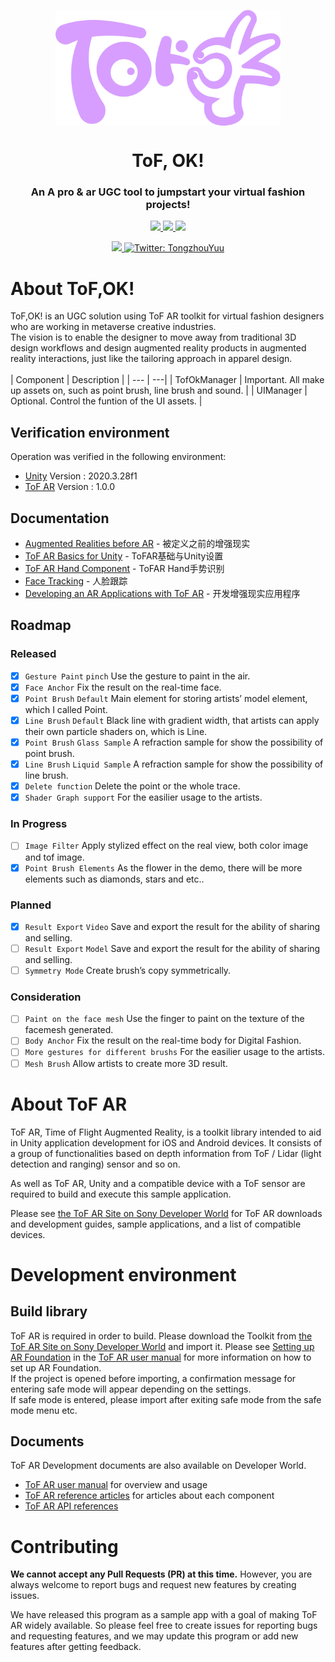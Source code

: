 <p align="center">
  <img align="center" width="360" src="ToF%2COK!.png" />

  <h1 align="center">ToF, OK!</h1>
  <h3 align="center">An A pro & ar UGC tool to jumpstart your virtual fashion projects!</h3>
</p>

<!-- Badges -->
<p align="center">
  <a href="https://github.com/Tongzhou-Yu/tof-ok/blob/main/LICENSE">
    <img src="https://img.shields.io/hexpm/l/plug">
  </a>
  <a href="https://github.com/Tongzhou-Yu/tof-ok/issues">
    <img src="https://img.shields.io/bitbucket/issues/Tongzhou-Yu/tof-ok">
  </a>
  <a href="../../issues/new">
    <img src="https://img.shields.io/badge/Ask%20me-anything-1abc9c.svg">
  </a>
</p>

<!-- Links -->
<p align="center">
  <a href="https://testflight.apple.com/join/EMaJ7vUF" target="_blank">
    <img src="https://img.shields.io/badge/View%20iOS%20Demo-%E9%9B%B7%E7%94%B5%2COK!-orange" />
  </a>
  <a href="https://twitter.com/TongzhouYuu" target="_blank">
    <img alt="Twitter: TongzhouYuu" src="https://img.shields.io/twitter/follow/TongzhouYuu?style=social" />
  </a>
</p>

<a name="about"></a>
# About ToF,OK!  

ToF,OK! is an UGC solution using ToF AR toolkit for virtual fashion designers who are working in metaverse creative industries.  
The vision is to enable the designer to move away from traditional 3D design workflows and design augmented reality products in augmented reality interactions, just like the tailoring approach in apparel design.  
<br />
| Component | Description |
| --- | ---|
| TofOkManager | Important. All make up assets on, such as point brush, line brush and sound. |
| UIManager | Optional. Control the funtion of the UI assets. |

## Verification environment

Operation was verified in the following environment:

* [Unity](https://unity.cn/releases) Version  : 2020.3.28f1
* [ToF AR](https://developer.sony.com/develop/tof-ar) Version : 1.0.0  

## Documentation
- [Augmented Realities before AR](https://blog.csdn.net/weixin_45454260/article/details/125945766) - 被定义之前的增强现实
- [ToF AR Basics for Unity](https://blog.csdn.net/weixin_45454260/article/details/125945096) - ToFAR基础与Unity设置
- [ToF AR Hand Component](https://blog.csdn.net/weixin_45454260/article/details/126282902) - ToFAR Hand手势识别
- [Face Tracking](https://blog.csdn.net/weixin_45454260/article/details/126009355) - 人脸跟踪
- [Developing an AR Applications with ToF AR](https://blog.csdn.net/weixin_45454260/article/details/126157224) - 开发增强现实应用程序

## Roadmap
### Released  
 * [x] `Gesture Paint` `pinch` Use the gesture to paint in the air.
 * [x] `Face Anchor` Fix the result on the real-time face.
 * [x] `Point Brush` `Default` Main element for storing artists’ model element, which I called Point.
 * [x] `Line Brush` `Default` Black line with gradient width, that artists can apply their own particle shaders on, which is Line.
 * [x] `Point Brush` `Glass Sample` A refraction sample for show the possibility of point brush.
 * [x] `Line Brush` `Liquid Sample` A refraction sample for show the possibility of line brush.
 * [x] `Delete function` Delete the point or the whole trace.
 * [x] `Shader Graph support` For the easilier usage to the artists.
### In Progress
 * [ ] `Image Filter` Apply stylized effect on the real view, both color image and tof image.
 * [x] `Point Brush Elements` As the flower in the demo, there will be more elements such as diamonds, stars and etc..
### Planned
 * [x] `Result Export` `Video` Save and export the result for the ability of sharing and selling.
 * [ ] `Result Export` `Model` Save and export the result for the ability of sharing and selling.
 * [ ] `Symmetry Mode` Create brush’s copy symmetrically.
### Consideration
 * [ ] `Paint on the face mesh` Use the finger to paint on the texture of the facemesh generated.
 * [ ] `Body Anchor` Fix the result on the real-time body for Digital Fashion.
 * [ ] `More gestures for different brushs` For the easilier usage to the artists.
 * [ ] `Mesh Brush` Allow artists to create more 3D result.

<a name="about"></a>
# About ToF AR

ToF AR, Time of Flight Augmented Reality, is a toolkit library intended to aid in Unity application development for iOS and Android devices. It consists of a group of functionalities based on depth information from ToF / Lidar (light detection and ranging) sensor and so on.

As well as ToF AR, Unity and a compatible device with a ToF sensor are required to build and execute this sample application.

Please see [the ToF AR Site on Sony Developer World](https://developer.sony.com/develop/tof-ar) for ToF AR downloads and development guides, sample applications, and a list of compatible devices.  

<a name="environment"></a>
# Development environment

## Build library
ToF AR is required in order to build.
Please download the Toolkit from [the ToF AR Site on Sony Developer World](https://developer.sony.com/develop/tof-ar) and import it.
Please see [Setting up AR Foundation](https://developer.sony.com/develop/tof-ar/development-guides/docs/ToF_AR_User_Manual_en.html#_setting_up_ar_foundation) in the [ToF AR user manual](https://developer.sony.com/develop/tof-ar/development-guides/docs/ToF_AR_User_Manual_en.html) for more information on how to set up AR Foundation.  
If the project is opened before importing, a confirmation message for entering safe mode will appear depending on the settings.  
If safe mode is entered, please import after exiting safe mode from the safe mode menu etc.

## Documents

ToF AR Development documents are also available on Developer World.

* [ToF AR user manual](https://developer.sony.com/develop/tof-ar/development-guides/docs/ToF_AR_User_Manual_en.html) for overview and usage
* [ToF AR reference articles](https://developer.sony.com/develop/tof-ar/development-guides/docs/ToF_AR_Reference_Articles_en.html) for articles about each component
* [ToF AR API references](https://developer.sony.com/develop/tof-ar/development-guides/reference-api/reference/api/TofAr.V0.html)


<a name="contributing"></a>
# Contributing
**We cannot accept any Pull Requests (PR) at this time.** However, you are always welcome to report bugs and request new features by creating issues.

We have released this program as a sample app with a goal of making ToF AR widely available. So please feel free to create issues for reporting bugs and requesting features, and we may update this program or add new features after getting feedback.
